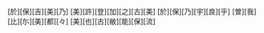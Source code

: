 [於][保][吉][美][乃] [美][許][登][加][之][古][美] [於][保][乃][宇][良][乎] [曽][我][比][尓][美][都][々] [美][也][古][敝][能][保][流]
